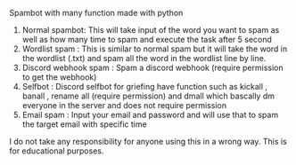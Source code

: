 Spambot with many function made with python

1. Normal spambot: This will take input of the word you want to spam as well as how many time to spam and execute the task after 5 second
2. Wordlist spam : This is similar to normal spam but it will take the word in the wordlist (.txt) and spam all the word in the wordlist line by line.
3. Discord webhook spam : Spam a discord webhook (require permission to get the webhook)
4. Selfbot : Discord selfbot for griefing have function such as kickall , banall , rename all (require permission) and dmall which bascally dm everyone in the server and does not require permission
5. Email spam : Input your email and password and will use that to spam the target email with specific time


I do not take any responsibility for anyone using this in a wrong way. This is for educational purposes.

